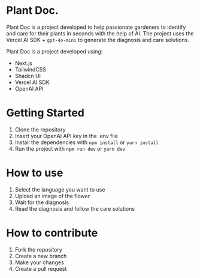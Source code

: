 # Plant Doc.

Plant Doc is a project developed to help passionate gardeners to identify and care for their plants in seconds with the help of AI. The project uses the Vercel AI SDK + `gpt-4o-mini` to generate the diagnosis and care solutions.

Plant Doc is a project developed using:
- Next.js
- TailwindCSS
- Shadcn UI
- Vercel AI SDK
- OpenAI API

# Getting Started

1. Clone the repository
2. Insert your OpenAI API key in the .env file
3. Install the dependencies with `npm install` or `yarn install`
4. Run the project with `npm run dev` or `yarn dev`

# How to use

1. Select the language you want to use
2. Upload an image of the flower
3. Wait for the diagnosis
4. Read the diagnosis and follow the care solutions

# How to contribute

1. Fork the repository
2. Create a new branch
3. Make your changes
4. Create a pull request